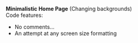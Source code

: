 **Minimalistic Home Page** (Changing backgrounds)<br />
Code features:
- No comments...
- An attempt at any screen size formatting

